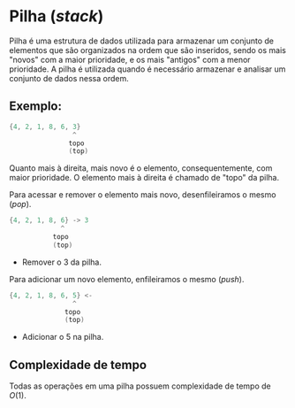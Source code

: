 # Pilha (_stack_)

Pilha é uma estrutura de dados utilizada para armazenar um conjunto de elementos que são organizados na ordem que são inseridos, sendo os mais "novos" com a maior prioridade, e os mais "antigos" com a menor prioridade. A pilha é utilizada quando é necessário armazenar e analisar um conjunto de dados nessa ordem.

## Exemplo:

```cpp
{4, 2, 1, 8, 6, 3}
                ^
               topo
               (top)
```

Quanto mais à direita, mais novo é o elemento, consequentemente, com maior prioridade. O elemento mais à direita é chamado de "topo" da pilha.

Para acessar e remover o elemento mais novo, desenfileiramos o mesmo (_pop_).

```cpp
{4, 2, 1, 8, 6} -> 3
             ^
           topo
           (top)
```

- Remover o $3$ da pilha.

Para adicionar um novo elemento, enfileiramos o mesmo (_push_).

```cpp
{4, 2, 1, 8, 6, 5} <-
                ^
              topo
              (top)
```

- Adicionar o $5$ na pilha.

## Complexidade de tempo

Todas as operações em uma pilha possuem complexidade de tempo de $O(1)$.